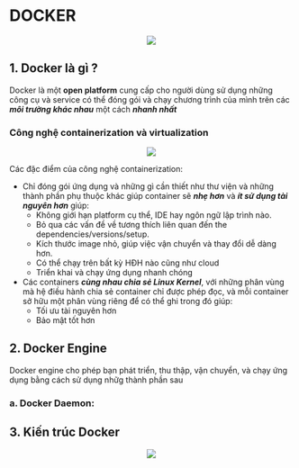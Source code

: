 DOCKER
======
<div align="center">
<img src=https://images.viblo.asia/117ac0d5-3872-4a83-b27a-487089594df2.png></div>

## 1. Docker là gì ?
Docker là một **open platform** cung cấp cho người dùng sử dụng những công cụ và service có thể đóng gói và chạy chương trình của mình trên các ***môi trường khác nhau*** một cách ***nhanh nhất***

### Công nghệ containerization và virtualization
<div align="center">
<img src=https://www.accenture.com/t20180417T023306Z__w__/us-en/_acnmedia/Accenture/Conversion-Assets/Blogs/Images/35/Accenture-Virtual-Machine-Docker-Fig1.pngla=en></div>

Các đặc điểm của công nghệ containerization:
- Chỉ đóng gói ứng dụng và những gì cần thiết như thư viện và những thành phần phụ thuộc khác giúp container sẽ ***nhẹ hơn*** và ***ít sử dụng tài nguyên hơn*** giúp:
    - Không giới hạn platform cụ thể, IDE hay ngôn ngữ lập trình nào.
    - Bỏ qua các vấn đề về tương thích liên quan đến the dependencies/versions/setup.
    -  Kích thước image nhỏ, giúp việc vận chuyển và thay đổi dễ dàng hơn.
    - Có thể chạy trên bất kỳ HĐH nào cũng như cloud 
    - Triển khai và chạy ứng dụng nhanh chóng
- Các containers ***cùng nhau chia sẻ Linux Kernel***, với những phân vùng mà hệ điều hành chia sẻ container chỉ được phép đọc, và mỗi container sở hữu một phân vùng riêng để có thể ghi trong đó giúp:
    - Tối ưu tài nguyên hơn
    - Bảo mật tốt hơn

## 2. Docker Engine
Docker engine cho phép bạn phát triển, thu thập, vận chuyển, và chạy ứng dụng bằng cách sử dụng nhữg thành phần sau

### a. Docker Daemon: 
## 3. Kiến trúc Docker
<div align="center"> 
<img src=https://lh6.googleusercontent.com/OLNkuRtYmA-8DwJ1-gSM9HL4Uxu56ae3yX5deu9997DXNtNEFbaAnuwSTlKFbAlmwH8GqJohKNow8gpDbUj_LPqW1sfXBu7CLDFB2cL5jqCuuLiOc89AKdH2yiYkq-37EdnePetq></div>
